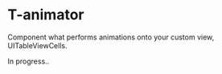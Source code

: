 # T-animator
Component what performs animations onto your custom view, UITableViewCells.

In progress..
